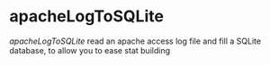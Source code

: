 # apacheLogToSQLite

*apacheLogToSQLite* read an apache access log file and fill a SQLite database, to allow you to ease stat building

 